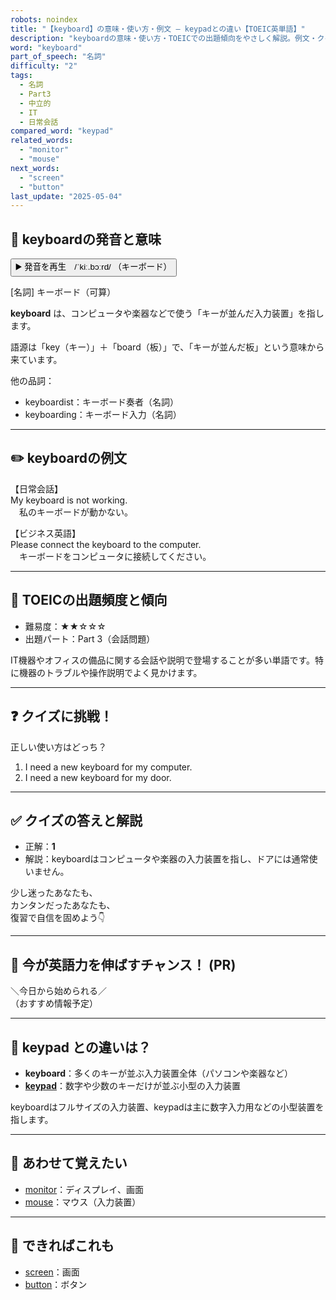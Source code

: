```yaml
---
robots: noindex
title: "【keyboard】の意味・使い方・例文 ― keypadとの違い【TOEIC英単語】"
description: "keyboardの意味・使い方・TOEICでの出題傾向をやさしく解説。例文・クイズ付きでkeypadとの違いもわかりやすく学べます。"
word: "keyboard"
part_of_speech: "名詞"
difficulty: "2"
tags:
  - 名詞
  - Part3
  - 中立的
  - IT
  - 日常会話
compared_word: "keypad"
related_words:
  - "monitor"
  - "mouse"
next_words:
  - "screen"
  - "button"
last_update: "2025-05-04"
---
```


## 🔰 keyboardの発音と意味

<button class="play-audio" onclick="playTTS('keyboard')">
  <span class="play-audio-main">
    ▶️ 発音を再生　/ˈkiː.bɔːrd/
  </span>
  <span class="play-audio-sub">
    （キーボード）
  </span>
</button>

[名詞] キーボード（可算）

**keyboard** は、コンピュータや楽器などで使う「キーが並んだ入力装置」を指します。

語源は「key（キー）」＋「board（板）」で、「キーが並んだ板」という意味から来ています。

他の品詞：  
- keyboardist：キーボード奏者（名詞）
- keyboarding：キーボード入力（名詞）

---

## ✏️ keyboardの例文

【日常会話】  
My keyboard is not working.  
　私のキーボードが動かない。

【ビジネス英語】  
Please connect the keyboard to the computer.  
　キーボードをコンピュータに接続してください。

---

## 🎯 TOEICの出題頻度と傾向

- 難易度：★★☆☆☆
- 出題パート：Part 3（会話問題）

IT機器やオフィスの備品に関する会話や説明で登場することが多い単語です。特に機器のトラブルや操作説明でよく見かけます。

---

## ❓ クイズに挑戦！

正しい使い方はどっち？

1. I need a new keyboard for my computer.  
2. I need a new keyboard for my door.

---

## ✅ クイズの答えと解説

- 正解：**1**
- 解説：keyboardはコンピュータや楽器の入力装置を指し、ドアには通常使いません。

少し迷ったあなたも、  
カンタンだったあなたも、  
復習で自信を固めよう👇️

---

## 🚀 今が英語力を伸ばすチャンス！ (PR)

<div class="info-center">
＼今日から始められる／<br>  
（おすすめ情報予定）
</div>

---

## 🤔  keypad との違いは？

- **keyboard**：多くのキーが並ぶ入力装置全体（パソコンや楽器など）
- **[keypad](/word/keypad/)**：数字や少数のキーだけが並ぶ小型の入力装置

keyboardはフルサイズの入力装置、keypadは主に数字入力用などの小型装置を指します。

---

## 🧩 あわせて覚えたい

- [monitor](/word/monitor/)：ディスプレイ、画面
- [mouse](/word/mouse/)：マウス（入力装置）

---

## 📖 できればこれも

- [screen](/word/screen/)：画面
- [button](/word/button/)：ボタン

<!-- cvid: aid11_bid10 -->
